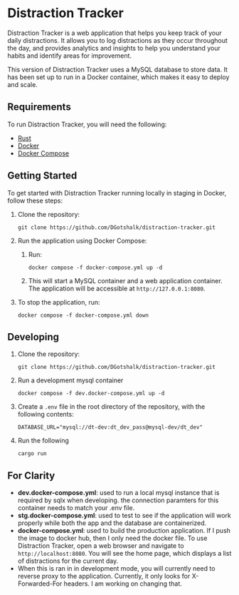 # Distraction Tracker

Distraction Tracker is a web application that helps you keep track of your daily distractions. It allows you to log distractions as they occur throughout the day, and provides analytics and insights to help you understand your habits and identify areas for improvement.

This version of Distraction Tracker uses a MySQL database to store data. It has been set up to run in a Docker container, which makes it easy to deploy and scale.

## Requirements

To run Distraction Tracker, you will need the following:

- <a href="https://www.rust-lang.org/tools/install"> Rust </a> 
- <a href="https://docs.docker.com/engine/install/"> Docker </a>
- <a href="https://docs.docker.com/compose/install/"> Docker Compose </a> 

## Getting Started

To get started with Distraction Tracker running locally in staging in Docker, follow these steps:

1. Clone the repository:

   ```
   git clone https://github.com/DGotshalk/distraction-tracker.git
   ```

2. Run the application using Docker Compose:
	1. Run:
		```
		docker compose -f docker-compose.yml up -d
		```
	2. This will start a MySQL container and a web application container. The application will be accessible at `http://127.0.0.1:8080`.

3. To stop the application, run:
   ```
   docker compose -f docker-compose.yml down
   ```

## Developing

1. Clone the repository:

   ```
   git clone https://github.com/DGotshalk/distraction-tracker.git
   ```

2. Run a development mysql container
	```
	docker compose -f dev.docker-compose.yml up -d
	```

4. Create a `.env` file in the root directory of the repository, with the following contents:

	```
	DATABASE_URL="mysql://dt-dev:dt_dev_pass@mysql-dev/dt_dev"
	```

5. Run the following
	```
	cargo run 
	```
	
## For Clarity


- **dev.docker-compose.yml**: used to run a local mysql instance that is required by sqlx when developing. the connection paramters for this container needs to match your .env file.
- **stg.docker-compose.yml**:  used to test to see if the application will work properly while both the app and the database are containerized.
- **docker-compose.yml**: used to build the production application. If I push the image to docker hub, then I only need the docker file. 
To use Distraction Tracker, open a web browser and navigate to `http://localhost:8080`. You will see the home page, which displays a list of distractions for the current day.
- When this is ran in in development mode, you will currently need to reverse proxy to the application. Currently, it only looks for X-Forwarded-For headers. I am working on changing that. 
